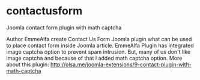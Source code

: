 # contactusform
Joomla contact form plugin with math captcha

Author EmmeAlfa create Contact Us Form Joomla plugin what can be used to place contact form inside Joomla article.
EmmeAlfa Plugin has integrated image captcha option to prevent spam intrusion. But, many of us don't like image captcha and because of that I added math captcha option.
More about this plugin: http://olsa.me/joomla-extensions/9-contact-plugin-with-math-captcha
